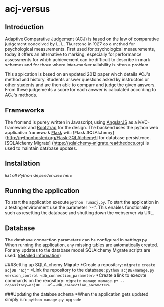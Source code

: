 acj-versus
==========

Introduction
------------
Adaptive Comparative Judgement (ACJ) is based on the law of comparative judgement conceived by L. L. Thurstone in 1927 as a method for psychological measurements.
First used for psychological measurements, today it offers an alternative to marking, especially for performance assessments for which achievement can be difficult to describe in mark schemes and for those where inter-marker reliability is often a problem.

This application is based on an updated 2012 paper which details ACJ's method and history.
Students answer questions asked by instructors or other students and are then able to compare and judge the given answers. From these judgements a score for each answer is calculated according to ACJ's methods.


Frameworks
----------
The frontend is purely written in Javascript, using [AngularJS](http://angularjs.org/) as a MVC-framework and [Bootstrap](http://getbootstrap.com/) for the design.
The backend uses the python web application framework [Flask](http://flask.pocoo.org/) with [Flask SQLAlchemy]{http://pythonhosted.org/Flask-SQLAlchemy/] for database persistence.
[SQLAlchemy Migrate] (https://sqlalchemy-migrate.readthedocs.org) is used to maintain database updates.


Installation
-----------
*list all Python dependencies here*

Running the application
-----------------------
To start the application execute `python runacj.py`.
To start the application in a testing environment use the parameter '--t'. This enables functionality such as resetting the database and shutting down the webserver via URL.

Database
--------
The database connection parameters can be configured in settings.py.
When running the application, any missing tables are automatically created.
For any updates to the database model SQLAlchemy Migrate scripts are used. ([detailed information](https://sqlalchemy-migrate.readthedocs.org/en/v0.7.2/versioning.html))

###Setting up SQLALchemy Migrate
*Create a repository: `migrate create acjDB "acj"`
*Link the repository to the database: `python acjDB/manage.py version_control <db_connection_parameter>`
*Create a link to execute commands on the repository: `migrate manage manage.py --repository=acjDB --url=<db_connection_parameter>`

###Updating the databse schema
*When the application gets updated simply run: `python manage.py upgrade`

